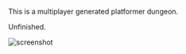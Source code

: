 This is a multiplayer generated platformer dungeon.

Unfinished.

![screenshot](https://raw.githubusercontent.com/kivutar/deep-dungeon/master/assets/screenshot.png)
